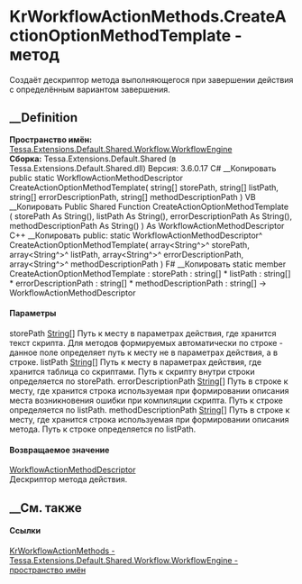 # KrWorkflowActionMethods.CreateActionOptionMethodTemplate - метод
Создаёт дескриптор метода выполняющегося при завершении действия с
определённым вариантом завершения.
## __Definition
 **Пространство имён:**
[Tessa.Extensions.Default.Shared.Workflow.WorkflowEngine](N_Tessa_Extensions_Default_Shared_Workflow_WorkflowEngine.htm)  
 **Сборка:** Tessa.Extensions.Default.Shared (в
Tessa.Extensions.Default.Shared.dll) Версия: 3.6.0.17
C# __Копировать
     public static WorkflowActionMethodDescriptor CreateActionOptionMethodTemplate(
    	string[] storePath,
    	string[] listPath,
    	string[] errorDescriptionPath,
    	string[] methodDescriptionPath
    )
VB __Копировать
     Public Shared Function CreateActionOptionMethodTemplate ( 
    	storePath As String(),
    	listPath As String(),
    	errorDescriptionPath As String(),
    	methodDescriptionPath As String()
    ) As WorkflowActionMethodDescriptor
C++ __Копировать
     public:
    static WorkflowActionMethodDescriptor^ CreateActionOptionMethodTemplate(
    	array<String^>^ storePath, 
    	array<String^>^ listPath, 
    	array<String^>^ errorDescriptionPath, 
    	array<String^>^ methodDescriptionPath
    )
F# __Копировать
     static member CreateActionOptionMethodTemplate : 
            storePath : string[] * 
            listPath : string[] * 
            errorDescriptionPath : string[] * 
            methodDescriptionPath : string[] -> WorkflowActionMethodDescriptor 
#### Параметры
storePath [String](https://learn.microsoft.com/dotnet/api/system.string)[]
    Путь к месту в параметрах действия, где хранится текст скрипта. Для методов формируемых автоматически по строке - данное поле определяет путь к месту не в параметрах действия, а в строке.
listPath [String](https://learn.microsoft.com/dotnet/api/system.string)[]
    Путь к месту в параметрах действия, где хранится таблица со скриптами. Путь к скрипту внутри строки определяется по storePath.
errorDescriptionPath
[String](https://learn.microsoft.com/dotnet/api/system.string)[]
    Путь в строке к месту, где хранится строка используемая при формировании описания места возникновения ошибки при компиляции скрипта. Путь к строке определяется по listPath.
methodDescriptionPath
[String](https://learn.microsoft.com/dotnet/api/system.string)[]
    Путь в строке к месту, где хранится строка используемая при формировании описания метода. Путь к строке определяется по listPath.
#### Возвращаемое значение
[WorkflowActionMethodDescriptor](T_Tessa_Workflow_Actions_Descriptors_WorkflowActionMethodDescriptor.htm)  
Дескриптор метода действия.
##  __См. также
#### Ссылки
[KrWorkflowActionMethods -
](T_Tessa_Extensions_Default_Shared_Workflow_WorkflowEngine_KrWorkflowActionMethods.htm)
[Tessa.Extensions.Default.Shared.Workflow.WorkflowEngine - пространство
имён](N_Tessa_Extensions_Default_Shared_Workflow_WorkflowEngine.htm)
